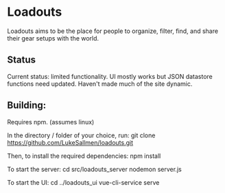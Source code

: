 # Loadouts

Loadouts aims to be the place for people to organize, filter, find, and share their gear setups with the world.

## Status 

Current status: limited functionality. UI mostly works but JSON datastore functions need updated. Haven't made much of the site dynamic.  


## Building: 
Requires npm. (assumes linux)

In the directory / folder of your choice, run:
git clone https://github.com/LukeSallmen/loadouts.git

Then, to install the required dependencies: 
npm install

To start the server:
cd src/loadouts_server
nodemon server.js

To start the UI:
cd ../loadouts_ui
vue-cli-service serve

## 
